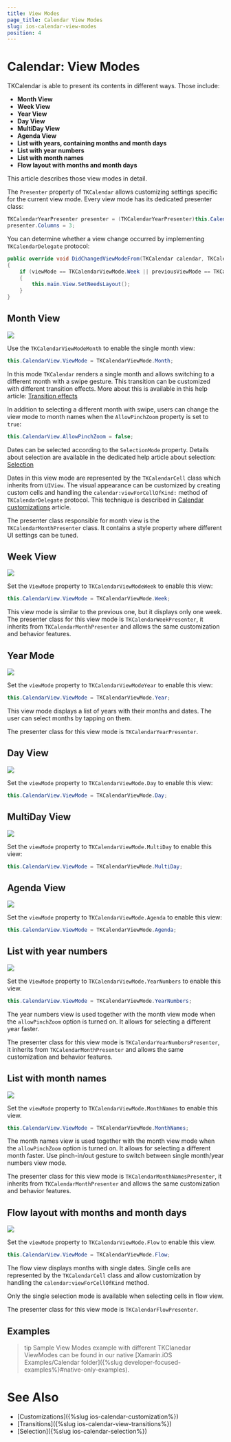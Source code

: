 ```yaml
---
title: View Modes
page_title: Calendar View Modes
slug: ios-calendar-view-modes
position: 4
---
```


# Calendar: View Modes

TKCalendar is able to present its contents in different ways. Those include:

- **Month View**
- **Week View**
- **Year View**
- **Day View**
- **MultiDay View**
- **Agenda View**
- **List with years, containing months and month days**
- **List with year numbers**
- **List with month names**
- **Flow layout with months and month days**

This article describes those view modes in detail.

The <code>Presenter</code> property of <code>TKCalendar</code> allows customizing settings specific for the current view mode. Every view mode has its dedicated presenter class:

```C#
TKCalendarYearPresenter presenter = (TKCalendarYearPresenter)this.CalendarView.Presenter;
presenter.Columns = 3;
```

You can determine whether a view change occurred by implementing <code>TKCalendarDelegate</code> protocol:

<snippet id='view-modes-changeviewmode'/>

```C#
public override void DidChangedViewModeFrom(TKCalendar calendar, TKCalendarViewMode previousViewMode, TKCalendarViewMode viewMode)
{
    if (viewMode == TKCalendarViewMode.Week || previousViewMode == TKCalendarViewMode.Week)
    {
        this.main.View.SetNeedsLayout();
    }
}
```

## Month View

<img src="images/calendar-viewmode-month.png"/>

Use the <code>TKCalendarViewModeMonth</code> to enable the single month view:

```C#
this.CalendarView.ViewMode = TKCalendarViewMode.Month;
```

In this mode <code>TKCalendar</code> renders a single month and allows switching to a different month with a swipe gesture. This transition can be customized with different transition effects. More about this is available in this help article: [Transition effects](view-transitions)

In addition to selecting a different month with swipe, users can change the view mode to month names when the <code>AllowPinchZoom</code> property is set to <code>true</code>:

<snippet id='view-modes-pinchzoom'/>

```C#
this.CalendarView.AllowPinchZoom = false;
```

Dates can be selected according to the <code>SelectionMode</code> property. Details about selection are available in the dedicated help article about selection: [Selection](selection)

Dates in this view mode are represented by the <code>TKCalendarCell</code> class which inherits from <code>UIView</code>. The visual appearance can be customized by creating custom cells and handling the <code>calendar:viewForCellOfKind:</code> method of <code>TKCalendarDelegate</code> protocol. This technique is described in [Calendar customizations](customizations) article.

The presenter class responsible for month view is the <code>TKCalendarMonthPresenter</code> class. It contains a style property where different UI settings can be tuned.

## Week View

<img src="images/calendar-viewmode-week.png"/>

Set the <code>ViewMode</code> property to <code>TKCalendarViewModeWeek</code> to enable this view:

```C#
this.CalendarView.ViewMode = TKCalendarViewMode.Week;
```

This view mode is similar to the previous one, but it displays only one week. The presenter class for this view mode is <code>TKCalendarWeekPresenter</code>, it inherits from <code>TKCalendarMonthPresenter</code> and allows the same customization and behavior features.

## Year Mode

<img src="images/calendar-viewmode-year.png"/>

Set the <code>viewMode</code> property to <code>TKCalendarViewModeYear</code> to enable this view:

```C#
this.CalendarView.ViewMode = TKCalendarViewMode.Year;
```

This view mode displays a list of years with their months and dates. The user can select months by tapping on them.

The presenter class for this view mode is <code>TKCalendarYearPresenter</code>.

## Day View

<img src="images/calendar-viewmodes-day.png"/>

Set the <code>viewMode</code> property to <code>TKCalendarViewMode.Day</code> to enable this view:

```C#
this.CalendarView.ViewMode = TKCalendarViewMode.Day;
```

## MultiDay View

<img src="images/calendar-viewmodes-multiday.png"/>

Set the <code>viewMode</code> property to <code>TKCalendarViewMode.MultiDay</code> to enable this view:

```C#
this.CalendarView.ViewMode = TKCalendarViewMode.MultiDay;
```

## Agenda View

<img src="images/calendar-viewmodes-agenda.png"/>

Set the <code>viewMode</code> property to <code>TKCalendarViewMode.Agenda</code> to enable this view:

```C#
this.CalendarView.ViewMode = TKCalendarViewMode.Agenda;
```

## List with year numbers

<img src="images/calendar-viewmode-year-numbers.png"/>

Set the <code>ViewMode</code> property to <code>TKCalendarViewMode.YearNumbers</code> to enable this view.

```C#
this.CalendarView.ViewMode = TKCalendarViewMode.YearNumbers;
```

The year numbers view is used together with the month view mode when the <code>allowPinchZoom</code> option is turned on. It allows for selecting a different year faster.

The presenter class for this view mode is <code>TKCalendarYearNumbersPresenter</code>, it inherits from <code>TKCalendarMonthPresenter</code> and allows the same customization and behavior features.

## List with month names

<img src="images/calendar-viewmode-month-names.png"/>

Set the <code>viewMode</code> property to <code>TKCalendarViewMode.MonthNames</code> to enable this view.

```C#
this.CalendarView.ViewMode = TKCalendarViewMode.MonthNames;
```

The month names view is used together with the month view mode when the <code>allowPinchZoom</code> option is turned on. It allows for selecting a different month faster. Use pinch-in/out gesture to switch between single month/year numbers view mode.

The presenter class for this view mode is <code>TKCalendarMonthNamesPresenter</code>, it inherits from <code>TKCalendarMonthPresenter</code> and allows the same customization and behavior features.

## Flow layout with months and month days ##

<img src="images/calendar-viewmodes-flow.png"/>

Set the <code>viewMode</code> property to <code>TKCalendarViewMode.Flow</code> to enable this view.

```C#
this.CalendarView.ViewMode = TKCalendarViewMode.Flow;
```

The flow view displays months with single dates. Single cells are represented by the <code>TKCalendarCell</code> class and allow customization by handling the <code>calendar:viewForCellOfKind</code> method.

Only the single selection mode is available when selecting cells in flow view.

The presenter class for this view mode is <code>TKCalendarFlowPresenter</code>.

## Examples

>tip Sample View Modes example with different TKClanedar ViewModes can be found in our native [Xamarin.iOS Examples/Calendar folder]({%slug developer-focused-examples%}#native-only-examples).

# See Also

- [Customizations]({%slug ios-calendar-customization%})
- [Transitions]({%slug ios-calendar-view-transitions%})
- [Selection]({%slug ios-calendar-selection%})